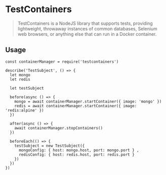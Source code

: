 # TestContainers

> TestContainers is a NodeJS library that supports tests, providing lightweight, 
throwaway instances of common databases, Selenium web browsers, or anything else that can run in a Docker container.

## Usage

```
const containerManager = require('testcontainers')

describe('TestSubject', () => {
  let mongo
  let redis

  let testSubject

  before(async () => {
    mongo = await containerManager.startContainer({ image: 'mongo' })
    redis = await containerManager.startContainer({ image: 'redis:alpine' })
  })

  after(async () => {
    await containerManager.stopContainers()
  })

  beforeEach(() => {
    testSubject = new TestSubject({ 
      mongoConfig: { host: mongo.host, port: mongo.port } ,
      redisConfig: { host: redis.host, port: redis.port } 
    })
  })
})
```
